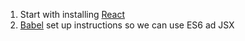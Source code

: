1. Start with installing [React](https://facebook.github.io/react/docs/installation.html)
2. [Babel](https://babeljs.io/docs/setup/#installation) set up instructions so we can use ES6 ad JSX
